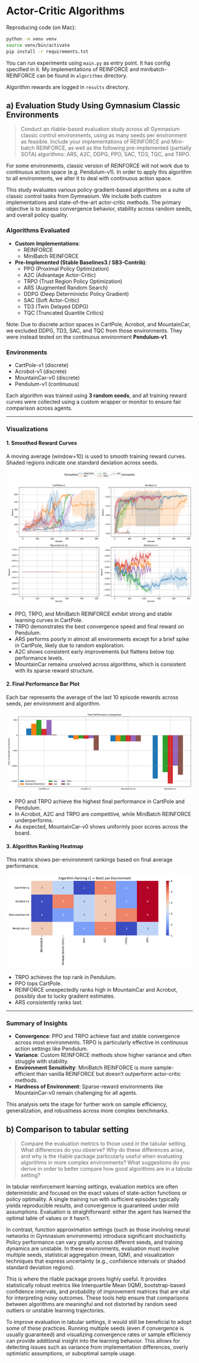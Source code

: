 # Actor-Critic Algorithms

Reproducing code (on Mac):

```bash
python -m venv venv
source venv/bin/activate
pip install -r requirements.txt
```

You can run experiments using `main.py` as entry point. It has config specified in it.
My implementations of REINFORCE and minibatch-REINFORCE can be found in `algorithms` directory.

Algorithm rewards are logged in `results` directory.


## a) Evaluation Study Using Gymnasium Classic Environments
> Conduct an rliable-based evaluation study across all Gymnasium classic control environments, using as many seeds per environment as feasible. Include your implementations of REINFORCE and Mini-batch REINFORCE, as well as the following pre-implemented (partially SOTA) algorithms: ARS, A2C, DDPG, PPO, SAC, TD3, TQC, and TRPO.

For some environments, classic version of REINFORCE will not work due to continuous action space (e.g. Pendulum-v1). In order to apply this algorithm to all environments, we alter it to deal with continuous action space. 



This study evaluates various policy-gradient-based algorithms on a suite of classic control tasks from Gymnasium. We include both custom implementations and state-of-the-art actor-critic methods. The primary objective is to assess convergence behavior, stability across random seeds, and overall policy quality.

### **Algorithms Evaluated**

- **Custom Implementations**:
  - REINFORCE
  - MiniBatch REINFORCE
- **Pre-Implemented (Stable Baselines3 / SB3-Contrib)**:
  - PPO (Proximal Policy Optimization)
  - A2C (Advantage Actor-Critic)
  - TRPO (Trust Region Policy Optimization)
  - ARS (Augmented Random Search)
  - DDPG (Deep Deterministic Policy Gradient)
  - SAC (Soft Actor-Critic)
  - TD3 (Twin Delayed DDPG)
  - TQC (Truncated Quantile Critics)

Note: Due to discrete action spaces in CartPole, Acrobot, and MountainCar, we excluded DDPG, TD3, SAC, and TQC from those environments. They were instead tested on the continuous environment **Pendulum-v1**.

### **Environments**
- CartPole-v1 (discrete)
- Acrobot-v1 (discrete)
- MountainCar-v0 (discrete)
- Pendulum-v1 (continuous)

Each algorithm was trained using **3 random seeds**, and all training reward curves were collected using a custom wrapper or monitor to ensure fair comparison across agents.

---

### Visualizations

#### 1. Smoothed Reward Curves
A moving average (window=10) is used to smooth training reward curves. Shaded regions indicate one standard deviation across seeds.

![Smoothed Reward Curves](plots/combined_rewards.png)

- PPO, TRPO, and MiniBatch REINFORCE exhibit strong and stable learning curves in CartPole.
- TRPO demonstrates the best convergence speed and final reward on Pendulum.
- ARS performs poorly in almost all environments except for a brief spike in CartPole, likely due to random exploration.
- A2C shows consistent early improvements but flattens below top performance levels.
- MountainCar remains unsolved across algorithms, which is consistent with its sparse reward structure.

#### 2. Final Performance Bar Plot
Each bar represents the average of the last 10 episode rewards across seeds, per environment and algorithm.

![Final Performance Bar Plot](plots/final_performance_bar.png)

- PPO and TRPO achieve the highest final performance in CartPole and Pendulum.
- In Acrobot, A2C and TRPO are competitive, while MiniBatch REINFORCE underperforms.
- As expected, MountainCar-v0 shows uniformly poor scores across the board.

#### 3. Algorithm Ranking Heatmap
This matrix shows per-environment rankings based on final average performance.

![Algorithm Ranking Heatmap](plots/rank_heatmap.png)

- TRPO achieves the top rank in Pendulum.
- PPO tops CartPole.
- REINFORCE unexpectedly ranks high in MountainCar and Acrobot, possibly due to lucky gradient estimates.
- ARS consistently ranks last.

---

### Summary of Insights

- **Convergence**: PPO and TRPO achieve fast and stable convergence across most environments. TRPO is particularly effective in continuous action settings like Pendulum.
- **Variance**: Custom REINFORCE methods show higher variance and often struggle with stability.
- **Environment Sensitivity**: MiniBatch REINFORCE is more sample-efficient than vanilla REINFORCE but doesn’t outperform actor-critic methods.
- **Hardness of Environment**: Sparse-reward environments like MountainCar-v0 remain challenging for all agents.

This analysis sets the stage for further work on sample efficiency, generalization, and robustness across more complex benchmarks.


## b) Comparison to tabular setting

> Compare the evaluation metrics to those used in the tabular setting. What differences do you observe? Why do these differences arise, and why is the rliable package particularly useful when evaluating algorithms in more complex environments? What suggestions do you derive in order to better compare how good algorithms are in a tabular setting?


In tabular reinforcement learning settings, evaluation metrics are often deterministic and focused on the exact values of state-action functions or policy optimality. A single training run with sufficient episodes typically yields reproducible results, and convergence is guaranteed under mild assumptions. Evaluation is straightforward: either the agent has learned the optimal table of values or it hasn’t.

In contrast, function approximation settings (such as those involving neural networks in Gymnasium environments) introduce significant stochasticity. Policy performance can vary greatly across different seeds, and training dynamics are unstable. In these environments, evaluation must involve multiple seeds, statistical aggregation (mean, IQM), and visualization techniques that express uncertainty (e.g., confidence intervals or shaded standard deviation regions).

This is where the rliable package proves highly useful. It provides statistically robust metrics like Interquartile Mean (IQM), bootstrap-based confidence intervals, and probability of improvement matrices that are vital for interpreting noisy outcomes. These tools help ensure that comparisons between algorithms are meaningful and not distorted by random seed outliers or unstable learning trajectories.

To improve evaluation in tabular settings, it would still be beneficial to adopt some of these practices. Running multiple seeds (even if convergence is usually guaranteed) and visualizing convergence rates or sample efficiency can provide additional insight into the learning behavior. This allows for detecting issues such as variance from implementation differences, overly optimistic assumptions, or suboptimal sample usage.

